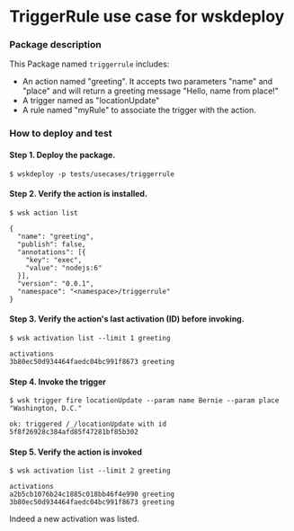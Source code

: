 # TriggerRule use case for wskdeploy

### Package description

This Package named `triggerrule` includes:
- An action named "greeting". It accepts two parameters "name" and "place" and will return a greeting message "Hello, name from place!"
- A trigger named as "locationUpdate"
- A rule named "myRule" to associate the trigger with the action.

### How to deploy and test

#### Step 1. Deploy the package.

```
$ wskdeploy -p tests/usecases/triggerrule
```

#### Step 2. Verify the action is installed.

```
$ wsk action list

{
  "name": "greeting",
  "publish": false,
  "annotations": [{
    "key": "exec",
    "value": "nodejs:6"
  }],
  "version": "0.0.1",
  "namespace": "<namespace>/triggerrule"
}
```

#### Step 3. Verify the action's last activation (ID) before invoking.

```
$ wsk activation list --limit 1 greeting

activations
3b80ec50d934464faedc04bc991f8673 greeting
```

#### Step 4. Invoke the trigger

```
$ wsk trigger fire locationUpdate --param name Bernie --param place "Washington, D.C."

ok: triggered /_/locationUpdate with id 5f8f26928c384afd85f47281bf85b302
```

#### Step 5. Verify the action is invoked

```
$ wsk activation list --limit 2 greeting

activations
a2b5cb1076b24c1885c018bb46f4e990 greeting
3b80ec50d934464faedc04bc991f8673 greeting
```

Indeed a new activation was listed.
